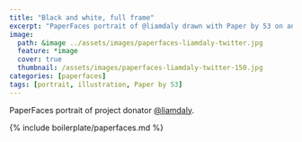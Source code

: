 ```yaml
---
title: "Black and white, full frame"
excerpt: "PaperFaces portrait of @liamdaly drawn with Paper by 53 on an iPad."
image: 
  path: &image ../assets/images/paperfaces-liamdaly-twitter.jpg 
  feature: *image
  cover: true
  thumbnail: /assets/images/paperfaces-liamdaly-twitter-150.jpg
categories: [paperfaces]
tags: [portrait, illustration, Paper by 53]
---
```


PaperFaces portrait of project donator [@liamdaly](https://twitter.com/liamdaly).

{% include boilerplate/paperfaces.md %}
